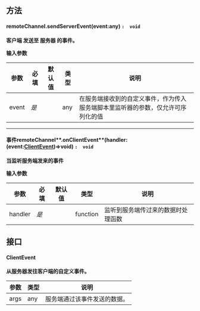 
## **方法**

#### remoteChannel.sendServerEvent(event:any) `:  void`
**客户端 发送至 服务器 的事件。**

**输入参数**

| **参数** | **必填** | **默认值** | **类型** | **说明** |
| --- | --- | --- | --- | --- |
| event | _是_ | | any | 在服务端接收到的自定义事件，作为传入服务端脚本里监听器的参数，仅允许可序列化的值 |


---


#### 事件remoteChannel**.onClientEvent**(handler:(event:[ClientEvent](#jneYE))=>void) `:  void`
**当监听服务端发来的事件**

**输入参数**

| **参数** | **必填** | **默认值** | **类型** | **说明** |
| --- | --- | --- | --- | --- |
| handler | _是_ | | function | 监听到服务端传过来的数据时处理函数 |



## 接口

#### ClientEvent
**从服务器发往客户端的自定义事件。**

| **参数** | **类型** | **说明** |
| --- | --- | --- |
| args | any | 服务端通过该事件发送的数据。 |



